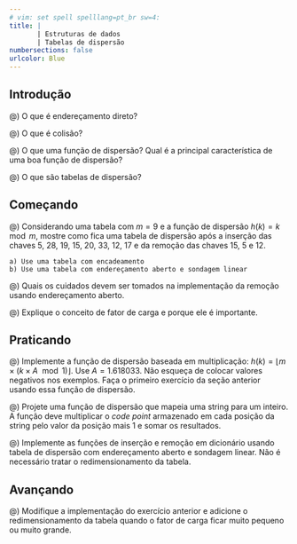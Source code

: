 ```yaml
---
# vim: set spell spelllang=pt_br sw=4:
title: |
       | Estruturas de dados
       | Tabelas de dispersão
numbersections: false
urlcolor: Blue
---
```


## Introdução

@) O que é endereçamento direto?

@) O que é colisão?

@) O que uma função de dispersão? Qual é a principal característica de uma boa função de dispersão?

@) O que são tabelas de dispersão?


## Começando

@) Considerando uma tabela com $m = 9$ e a função de dispersão $h(k) = k \mod m$, mostre como fica uma tabela de dispersão após a inserção das chaves 5, 28, 19, 15, 20, 33, 12, 17 e da remoção das chaves 15, 5 e 12.

    a) Use uma tabela com encadeamento
    b) Use uma tabela com endereçamento aberto e sondagem linear

@) Quais os cuidados devem ser tomados na implementação da remoção usando endereçamento aberto.

@) Explique o conceito de fator de carga e porque ele é importante.


## Praticando

@) Implemente a função de dispersão baseada em multiplicação: $h(k) = \left \lfloor m \times (k \times A \mod 1) \right \rfloor$. Use $A = 1.618033$. Não esqueça de colocar valores negativos nos exemplos. Faça o primeiro exercício da seção anterior usando essa função de dispersão.

@) Projete uma função de dispersão que mapeia uma string para um inteiro. A função deve multiplicar o _code point_ armazenado em cada posição da string pelo valor da posição mais 1 e somar os resultados.

@) Implemente as funções de inserção e remoção em dicionário usando tabela de dispersão com endereçamento aberto e sondagem linear. Não é necessário tratar o redimensionamento da tabela.


## Avançando

@) Modifique a implementação do exercício anterior e adicione o redimensionamento da tabela quando o fator de carga ficar muito pequeno ou muito grande.
